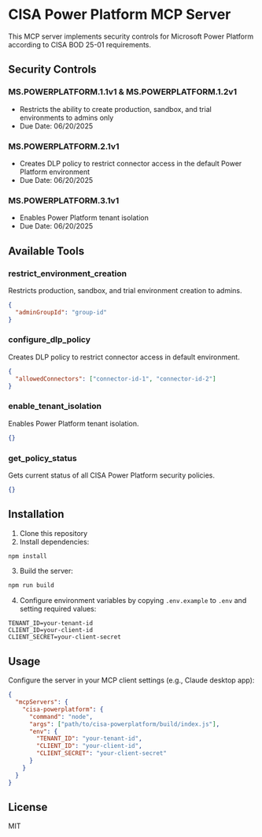 # CISA Power Platform MCP Server

This MCP server implements security controls for Microsoft Power Platform according to CISA BOD 25-01 requirements.

## Security Controls

### MS.POWERPLATFORM.1.1v1 & MS.POWERPLATFORM.1.2v1
- Restricts the ability to create production, sandbox, and trial environments to admins only
- Due Date: 06/20/2025

### MS.POWERPLATFORM.2.1v1
- Creates DLP policy to restrict connector access in the default Power Platform environment
- Due Date: 06/20/2025

### MS.POWERPLATFORM.3.1v1
- Enables Power Platform tenant isolation
- Due Date: 06/20/2025

## Available Tools

### restrict_environment_creation
Restricts production, sandbox, and trial environment creation to admins.

```json
{
  "adminGroupId": "group-id"
}
```

### configure_dlp_policy
Creates DLP policy to restrict connector access in default environment.

```json
{
  "allowedConnectors": ["connector-id-1", "connector-id-2"]
}
```

### enable_tenant_isolation
Enables Power Platform tenant isolation.

```json
{}
```

### get_policy_status
Gets current status of all CISA Power Platform security policies.

```json
{}
```

## Installation

1. Clone this repository
2. Install dependencies:
```bash
npm install
```
3. Build the server:
```bash
npm run build
```
4. Configure environment variables by copying `.env.example` to `.env` and setting required values:
```
TENANT_ID=your-tenant-id
CLIENT_ID=your-client-id
CLIENT_SECRET=your-client-secret
```

## Usage

Configure the server in your MCP client settings (e.g., Claude desktop app):

```json
{
  "mcpServers": {
    "cisa-powerplatform": {
      "command": "node",
      "args": ["path/to/cisa-powerplatform/build/index.js"],
      "env": {
        "TENANT_ID": "your-tenant-id",
        "CLIENT_ID": "your-client-id",
        "CLIENT_SECRET": "your-client-secret"
      }
    }
  }
}
```

## License

MIT
